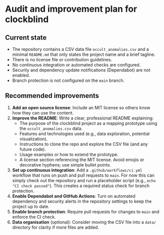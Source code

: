 # Audit and improvement plan for clockblind

## Current state

- The repository contains a CSV data file `occult_anomalies.csv` and a minimal `README.md` that only states the project name and a brief tagline.
- There is no license file or contribution guidelines.
- No continuous integration or automated checks are configured.
- Security and dependency update notifications (Dependabot) are not enabled.
- Branch protection is not configured on the `main` branch.

## Recommended improvements

1. **Add an open source license**: Include an MIT license so others know how they can use the content.
2. **Improve the README**: Write a clear, professional README explaining:
   - The purpose of the clockblind project as a mapping prototype using the `occult_anomalies.csv` data.
   - Features and technologies used (e.g., data exploration, potential visualization).
   - Instructions to clone the repo and explore the CSV file (and any future code).
   - Usage examples or how to extend the prototype.
   - A license section referencing the MIT license.
   Avoid emojis or decorative hyphens; use simple bullet points.
3. **Set up continuous integration**: Add a `.github/workflows/ci.yml` workflow that runs on push and pull requests to `main`. For now this can simply check out the repository and run a placeholder script (e.g., `echo "CI check passed"`). This creates a required status check for branch protection.
4. **Enable Dependabot and GitHub Actions**: Turn on automated dependency and security alerts in the repository settings to keep the project up to date.
5. **Enable branch protection**: Require pull requests for changes to `main` and enforce the CI check.
6. **Data organisation** (optional): Consider moving the CSV file into a `data/` directory for clarity if more files are added.
